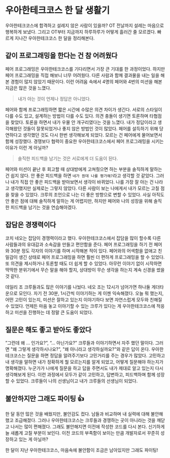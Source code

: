 # 우아한테크코스 한 달 생활기

우아한테크코스에 합격하고 설레지 않은 사람이 있을까? OT 전날까지 설레는 마음으로 행복하게 보냈다. 그리고 OT부터 지금까지 하루하루가 어떻게 흘러간 줄 모르겠다. 빠르게 지나간 우아한테크코스 한 달을 정리해본다.

## 같이 프로그래밍을 한다는 건 참 어려웠다

페어 프로그래밍은 우아한테크코스를 기다리면서 가장 큰 기대를 한 과정이었다. 하지만 페어 프로그래밍을 직접 해보니 너무 어려웠다. 다른 사람과 함께 결과물을 내는 일을 해본 경험이 많지 않았기 때문이다. 이런 어려움 속에서 4명의 페어와 4번의 미션을 해본 지금은 많은 것을 느꼈다.

> 내가 아는 것이 언제나 정답은 아니었다.
>

페어와 함께 프로그래밍하면 짧은 시간에 수많은 의견 차이가 생긴다. 서로의 스타일이 다를 수도 있고, 설계하는 방법이 다를 수도 있다. 의견 충돌이 생기면 토론하며 타협점을 찾았다. 토론을 하면서 내가 우물 안 개구리였다는 것을 느꼈다. 내가 정답이라고 생각해왔던 것들이 잘못되었거나 좋지 않은 방법인 것이 많았다. 페어를 설득하기 위해 당연하다고 생각했던 것도 다시 한번 생각해보게 되었다. 모르는 건 페어에게 물어보면서 함께 성장했다. 경쟁보다 협력이 중요한 우아한테크코스에서 페어 프로그래밍을 시키는 이유가 이런 게 아닐까?

> 솔직한 피드백을 남기는 것은 서로에게 더 도움이 된다.
>

페어와 미션이 끝난 후 회고할 때 상대방에게 고쳐줬으면 하는 부분을 솔직하게 말하는 건 쉽지 않다. 안 좋은 피드백을 하면 `네가 뭔데 나를 평가해?`라고 생각할 것 같았다. 그러나 내가 직접 안 좋은 피드백을 받아보면서 생각이 바뀌었다. 나를 가장 잘 아는 건 나라고 생각했지만 실제로는 그렇지 않았다. 다른 사람이 보는 나에게서 내가 모르는 고칠 점을 찾을 수 있었다. 크루의 조언으로 나는 더 좋은 방향으로 변할 수 있었다. 사실 아직도 안 좋은 점에 대해 솔직하게 말하는 게 어렵지만, 하지만 페어와 나의 성장을 위해 솔직한 피드백을 남기는 것을 연습해야겠다.

## 잡담은 경쟁력이다

코치 네오는 잡담이 경쟁력이라고 했다. 우아한테크코스에서 잡담을 많이 할수록 다른 사람들과의 유대감과 소속감을 만들고 편안함을 준다. 페어 프로그래밍을 하기 전 페어와 30분 정도 각자의 이야기를 하며 시작해본 적이 있다. 페어와의 어색함을 없애고 친밀감이 생긴 상태로 페어 프로그래밍을 하면 훨씬 더 편하게 프로그래밍을 할 수 있었다. 또 의견을 제시하거나 토론할 때도 더 쉽게 할 수 있었다. 아무런 이야기 없이 시작하면 딱딱한 분위기에서 무슨 말을 해야 할지, 상대방이 무슨 생각을 하는지 계속 신경을 썼을 것 같다.

데일리 조 크루들과도 많은 이야기를 나눴다. 네오 조는 12시가 넘어가면 하나둘 게더타운으로 모인다. 자기 전 30분, 1시간씩 이야기하는 게 이젠 익숙해졌다. 오늘 뭐 했는지, 어떤 고민이 있는지, 미션은 잘하고 있는지 이야기하다 보면 자연스럽게 모두와 친해질 수 있었다. 언제든 마음 놓고 이야기할 수 있는 크루가 있다는 게 우아한테크코스에 적응하고 미션을 진행하는 데 정말 큰 도움이 되었다.

## 질문은 해도 좋고 받아도 좋았다

”그런데 왜 ... 인가요?”, “... 아닌가요?” 크루들과 이야기하면서 자주 했던 말이다. 그러면 "왜 그렇게 생각하시나요?", "왜 아니라고 생각하실까요?"와 같은 답이 온다. 우아한테크코스는 질문을 하면 정답을 알려주기보다 고민거리를 주는 경우가 많았다. 고민하고 내 생각을 말하면 내가 정확하게 뭘 모르는지를 알게 되었고, 어떻게 질문해야 하는지가 명확해졌다. 누군가가 나에게 질문을 하고 답을 주면서도 내가 제대로 알고 있는지 다시 생각해보게 된다. 이런 과정에서 모두가 같이 고민하고, 답변하고, 피드백하며 함께 성장할 수 있었다. 크루들이 나의 선생님이고 내가 크루들의 선생님이 되었다.

## 불안하지만 그래도 파이팅 👍

한 달 동안 많은 것을 배웠지만, 불안감도 컸다. 남들과 비교하며 내 실력에 대해 불안해했고 조급해졌다. 그러나 우아한테크코스는 크루들과 경쟁하는 곳이 아니라는 것을 깨닫고 나서는 많이 편해졌다. 그래도 불안해지면 이전에 작성한 코드를 다시 본다. 신기하게 늘 새롭게 고칠 부분이 보인다. 이전 코드의 부족함이 보이는 만큼 개발자로서 꾸준히 성장하고 있는 게 아닐까?

한 달이 지난 우아한테크코스, 마음속에 불안함이 조금은 남아있지만 그래도 파이팅!